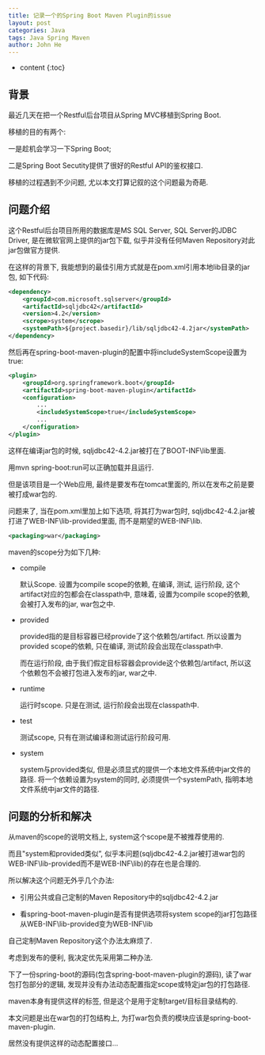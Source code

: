 ```yaml
---
title: 记录一个的Spring Boot Maven Plugin的issue
layout: post
categories: Java
tags: Java Spring Maven
author: John He
---
```


* content
{:toc}

## 背景

最近几天在把一个Restful后台项目从Spring MVC移植到Spring Boot.

移植的目的有两个:

一是趁机会学习一下Spring Boot;

二是Spring Boot Secutity提供了很好的Restful API的鉴权接口.

移植的过程遇到不少问题, 尤以本文打算记叙的这个问题最为奇葩.

## 问题介绍

这个Restful后台项目所用的数据库是MS SQL Server, SQL Server的JDBC Driver, 是在微软官网上提供的jar包下载, 似乎并没有任何Maven Repository对此jar包做官方提供.

在这样的背景下, 我能想到的最佳引用方式就是在pom.xml引用本地lib目录的jar包, 如下代码:

```xml
<dependency>
    <groupId>com.microsoft.sqlserver</groupId>
    <artifactId>sqljdbc42</artifactId>
    <version>4.2</version>
    <scrope>system</scrope>
    <systemPath>${project.basedir}/lib/sqljdbc42-4.2jar</systemPath>
</dependency>
```

然后再在spring-boot-maven-plugin的配置中将includeSystemScope设置为true:

```xml
<plugin>
    <groupId>org.springframework.boot</groupId>
    <artifactId>spring-boot-maven-plugin</artifactId>
    <configuration>
        ...
        <includeSystemScope>true</includeSystemScope>
        ...
    </configuration>
</plugin>
```

这样在编译jar包的时候, sqljdbc42-4.2.jar被打在了BOOT-INF\lib里面.

用mvn spring-boot:run可以正确加载并且运行.

但是该项目是一个Web应用, 最终是要发布在tomcat里面的, 所以在发布之前是要被打成war包的.

问题来了, 当在pom.xml里加上如下选项, 将其打为war包时, sqljdbc42-4.2.jar被打进了WEB-INF\lib-provided里面, 而不是期望的WEB-INF\lib.

```xml
<packaging>war</packaging>
```

maven的scope分为如下几种:

- compile
  
  默认Scope. 设置为compile scope的依赖, 在编译, 测试, 运行阶段, 这个artifact对应的包都会在classpath中, 意味着, 设置为compile scope的依赖, 会被打入发布的jar, war包之中.

- provided
  
  provided指的是目标容器已经provide了这个依赖包/artifact. 所以设置为provided scope的依赖, 只在编译, 测试阶段会出现在classpath中.

  而在运行阶段, 由于我们假定目标容器会provide这个依赖包/artifact, 所以这个依赖包不会被打包进入发布的jar, war之中.

- runtime

  运行时scope. 只是在测试, 运行阶段会出现在classpath中.

- test

  测试scope, 只有在测试编译和测试运行阶段可用.

- system

  system与provided类似, 但是必须显式的提供一个本地文件系统中jar文件的路径. 将一个依赖设置为system的同时, 必须提供一个systemPath, 指明本地文件系统中jar文件的路径.


## 问题的分析和解决

从maven的scope的说明文档上, system这个scope是不被推荐使用的.

而且"system和provided类似”, 似乎本问题(sqljdbc42-4.2.jar被打进war包的WEB-INF\lib-provided而不是WEB-INF\lib)的存在也是合理的.

所以解决这个问题无外乎几个办法:

- 引用公共或自己定制的Maven Repository中的sqljdbc42-4.2.jar

- 看spring-boot-maven-plugin是否有提供选项将system scope的jar打包路径从WEB-INF\lib-provided变为WEB-INF\lib

自己定制Maven Repository这个办法太麻烦了.

考虑到发布的便利, 我决定优先采用第二种办法.

下了一份spring-boot的源码(包含spring-boot-maven-plugin的源码), 读了war包打包部分的逻辑, 发现并没有办法动态配置指定scope或特定jar包的打包路径.

maven本身有提供<resources>这样的标签, 但是这个是用于定制target/目标目录结构的.

本文问题是出在war包的打包结构上, 为打war包负责的模块应该是spring-boot-maven-plugin.

居然没有提供这样的动态配置接口...


